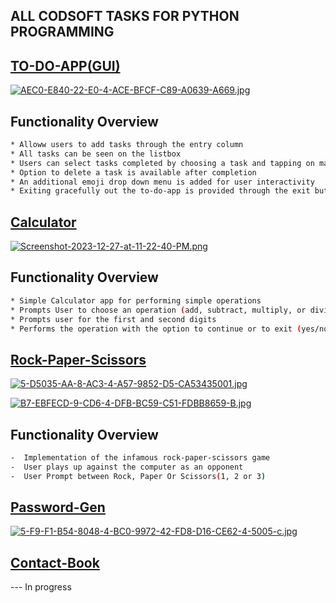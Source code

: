 ## ALL CODSOFT TASKS FOR PYTHON PROGRAMMING

## [TO-DO-APP(GUI)](./To-Do-App)
[![AEC0-E840-22-E0-4-ACE-BFCF-C89-A0639-A669.jpg](https://i.postimg.cc/zXPHY3G5/AEC0-E840-22-E0-4-ACE-BFCF-C89-A0639-A669.jpg)](https://postimg.cc/QH1dp87n)

## Functionality Overview
```bash
* Alloww users to add tasks through the entry column
* All tasks can be seen on the listbox
* Users can select tasks completed by choosing a task and tapping on mark button
* Option to delete a task is available after completion
* An additional emoji drop down menu is added for user interactivity
* Exiting gracefully out the to-do-app is provided through the exit button
```
## [Calculator](./Calculator)

[![Screenshot-2023-12-27-at-11-22-40-PM.png](https://i.postimg.cc/909X3X8X/Screenshot-2023-12-27-at-11-22-40-PM.png)](https://postimg.cc/tnXGWbG8)

## Functionality Overview
```bash
* Simple Calculator app for performing simple operations
* Prompts User to choose an operation (add, subtract, multiply, or divide)
* Prompts user for the first and second digits
* Performs the operation with the option to continue or to exit (yes/no)
```

## [Rock-Paper-Scissors](./Rock-Paper-Scissors)
[![5-D5035-AA-8-AC3-4-A57-9852-D5-CA53435001.jpg](https://i.postimg.cc/xjm91C5n/5-D5035-AA-8-AC3-4-A57-9852-D5-CA53435001.jpg)](https://postimg.cc/JtRfTRS2)

[![B7-EBFECD-9-CD6-4-DFB-BC59-C51-FDBB8659-B.jpg](https://i.postimg.cc/TwDv17rC/B7-EBFECD-9-CD6-4-DFB-BC59-C51-FDBB8659-B.jpg)](https://postimg.cc/vgbNSv2V)

## Functionality Overview
```bash
-  Implementation of the infamous rock-paper-scissors game
-  User plays up against the computer as an opponent
-  User Prompt between Rock, Paper Or Scissors(1, 2 or 3)


```

## [Password-Gen](./Password-Generator)
[![5-F9-F1-B54-8048-4-BC0-9972-42-FD8-D16-CE62-4-5005-c.jpg](https://i.postimg.cc/zXd2mwhB/5-F9-F1-B54-8048-4-BC0-9972-42-FD8-D16-CE62-4-5005-c.jpg)](https://postimg.cc/rKrNxrQX)

## [Contact-Book](./Contact-Book)
--- In progress